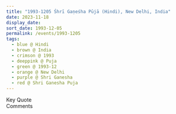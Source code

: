 ```yaml
---
title: "1993-1205 Śhrī Gaṇeśha Pūjā (Hindi), New Delhi, India"
date: 2023-11-18
display_date: 
sort_date: 1993-12-05
permalink: /events/1993-1205
tags:
  - blue @ Hindi
  - brown @ India
  - crimson @ 1993
  - deeppink @ Puja
  - green @ 1993-12
  - orange @ New Delhi
  - purple @ Shri Ganesha
  - red @ Shri Ganesha Puja  
---
```


<wave-list>
  <list-title color="green" width="75">Key Quote</list-title>
  <list-item color="BlanchedAlmond"  width="200"></list-item>
  <list-item color="Lavender"></list-item>
  <list-item color="BlanchedAlmond"></list-item>
</wave-list>

<br>

<wave-list>
  <list-title color="green" width="75">Comments</list-title>
  <list-item color="BlanchedAlmond"  width="200"></list-item>
  <list-item color="Lavender"></list-item>
  <list-item color="BlanchedAlmond"></list-item>
</wave-list>
